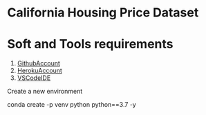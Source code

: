 # California Housing Price Dataset 
#
# Soft and Tools requirements


1. [GithubAccount](https://github.com)
2. [HerokuAccount](https://heroku.com)
3. [VSCodeIDE](https://code.visualstudio.com)

Create a new environment

conda create -p venv python python==3.7 -y